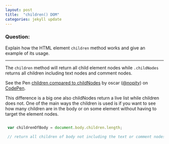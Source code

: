 ```yaml
---
layout: post
title:  "children() DOM"
categories: jekyll update
---
```


### Question:
Explain how the HTML element `children` method works and give an example of its usage.
<hr>


The `children` method will return all child element nodes while `.childNodes` returns all children including text nodes and comment nodes. 


<p data-height="305" data-theme-id="0" data-slug-hash="OgjVqN" data-default-tab="result" data-user="nopity" data-embed-version="2" data-pen-title="children compared to childNodes" class="codepen">See the Pen <a href="https://codepen.io/nopity/pen/OgjVqN/">children compared to childNodes</a> by oscar (<a href="https://codepen.io/nopity">@nopity</a>) on <a href="https://codepen.io">CodePen</a>.</p>
<script async src="https://production-assets.codepen.io/assets/embed/ei.js"></script>


This difference is a big one also childNodes return a live list while children does not. One of the main ways the children is used is if you want to see how many children are in the body or on some element without having to target the element nodes. 


```javascript

 var childrenOfBody = document.body.children.length; 
 
 // return all children of body not including the text or comment nodes 

```
